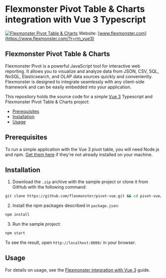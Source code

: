 # Flexmonster Pivot Table & Charts integration with Vue 3 Typescript
[![Flexmonster Pivot Table & Charts](https://cdn.flexmonster.com/landing.png)](https://flexmonster.com/?r=rm_vue3)
Website: [www.flexmonster.com](https://www.flexmonster.com/?r=rm_vue3)

## Flexmonster Pivot Table & Charts

Flexmonster Pivot is a powerful JavaScript tool for interactive web reporting. It allows you to visualize and analyze data from JSON, CSV, SQL, NoSQL, Elasticsearch, and OLAP data sources quickly and conveniently. Flexmonster is designed to integrate seamlessly with any client-side framework and can be easily embedded into your application.

This repository holds the source code for a simple [Vue 3](https://v3.vuejs.org/) Typescript and Flexmonster Pivot Table & Charts project:

- [Prerequisites](#prerequisites)
- [Installation](#installation)
- [Usage](#usage)

## Prerequisites

To run a simple application with the Vue 3 pivot table, you will need Node.js and npm. [Get them here](https://docs.npmjs.com/downloading-and-installing-node-js-and-npm) if they're not already installed on your machine.

## Installation 

1. Download the `.zip` archive with the sample project or clone it from GitHub with the following command:

```bash
git clone https://github.com/flexmonster/pivot-vue.git && cd pivot-vue/vue3/typescript
```

2. Install the npm packages described in `package.json`: 

```bash
npm install
```

3. Run the sample project: 

```bash
npm start 
```

To see the result, open `http://localhost:8080/` in your browser.

## Usage

For details on usage, see the [Flexmonster integration with Vue 3](https://www.flexmonster.com/doc/integration-with-vue/?r=rm_vue3#integration-vue3) guide.